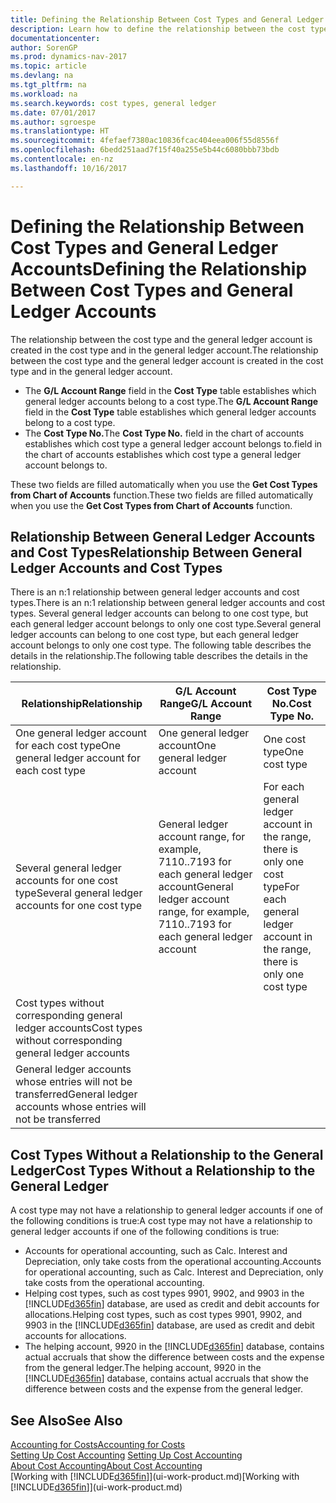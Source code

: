 ```yaml
---
title: Defining the Relationship Between Cost Types and General Ledger Accounts
description: Learn how to define the relationship between the cost type and the general ledger account.
documentationcenter: 
author: SorenGP
ms.prod: dynamics-nav-2017
ms.topic: article
ms.devlang: na
ms.tgt_pltfrm: na
ms.workload: na
ms.search.keywords: cost types, general ledger
ms.date: 07/01/2017
ms.author: sgroespe
ms.translationtype: HT
ms.sourcegitcommit: 4fefaef7380ac10836fcac404eea006f55d8556f
ms.openlocfilehash: 6bedd251aad7f15f40a255e5b44c6080bbb73bdb
ms.contentlocale: en-nz
ms.lasthandoff: 10/16/2017

---
```

# <a name="defining-the-relationship-between-cost-types-and-general-ledger-accounts"></a><span data-ttu-id="c0229-103">Defining the Relationship Between Cost Types and General Ledger Accounts</span><span class="sxs-lookup"><span data-stu-id="c0229-103">Defining the Relationship Between Cost Types and General Ledger Accounts</span></span>
<span data-ttu-id="c0229-104">The relationship between the cost type and the general ledger account is created in the cost type and in the general ledger account.</span><span class="sxs-lookup"><span data-stu-id="c0229-104">The relationship between the cost type and the general ledger account is created in the cost type and in the general ledger account.</span></span>  

* <span data-ttu-id="c0229-105">The **G/L Account Range** field in the **Cost Type** table establishes which general ledger accounts belong to a cost type.</span><span class="sxs-lookup"><span data-stu-id="c0229-105">The **G/L Account Range** field in the **Cost Type** table establishes which general ledger accounts belong to a cost type.</span></span>  
* <span data-ttu-id="c0229-106">The **Cost Type No.**</span><span class="sxs-lookup"><span data-stu-id="c0229-106">The **Cost Type No.**</span></span> <span data-ttu-id="c0229-107">field in the chart of accounts establishes which cost type a general ledger account belongs to.</span><span class="sxs-lookup"><span data-stu-id="c0229-107">field in the chart of accounts establishes which cost type a general ledger account belongs to.</span></span>  

<span data-ttu-id="c0229-108">These two fields are filled automatically when you use the **Get Cost Types from Chart of Accounts** function.</span><span class="sxs-lookup"><span data-stu-id="c0229-108">These two fields are filled automatically when you use the **Get Cost Types from Chart of Accounts** function.</span></span>  

## <a name="relationship-between-general-ledger-accounts-and-cost-types"></a><span data-ttu-id="c0229-109">Relationship Between General Ledger Accounts and Cost Types</span><span class="sxs-lookup"><span data-stu-id="c0229-109">Relationship Between General Ledger Accounts and Cost Types</span></span>  
<span data-ttu-id="c0229-110">There is an n:1 relationship between general ledger accounts and cost types.</span><span class="sxs-lookup"><span data-stu-id="c0229-110">There is an n:1 relationship between general ledger accounts and cost types.</span></span> <span data-ttu-id="c0229-111">Several general ledger accounts can belong to one cost type, but each general ledger account belongs to only one cost type.</span><span class="sxs-lookup"><span data-stu-id="c0229-111">Several general ledger accounts can belong to one cost type, but each general ledger account belongs to only one cost type.</span></span> <span data-ttu-id="c0229-112">The following table describes the details in the relationship.</span><span class="sxs-lookup"><span data-stu-id="c0229-112">The following table describes the details in the relationship.</span></span>  

|<span data-ttu-id="c0229-113">Relationship</span><span class="sxs-lookup"><span data-stu-id="c0229-113">Relationship</span></span>|<span data-ttu-id="c0229-114">**G/L Account Range**</span><span class="sxs-lookup"><span data-stu-id="c0229-114">**G/L Account Range**</span></span>|<span data-ttu-id="c0229-115">**Cost Type No.**</span><span class="sxs-lookup"><span data-stu-id="c0229-115">**Cost Type No.**</span></span>|  
|------------------|------------------------------------------------|-------------------------------------------|  
|<span data-ttu-id="c0229-116">One general ledger account for each cost type</span><span class="sxs-lookup"><span data-stu-id="c0229-116">One general ledger account for each cost type</span></span>|<span data-ttu-id="c0229-117">One general ledger account</span><span class="sxs-lookup"><span data-stu-id="c0229-117">One general ledger account</span></span>|<span data-ttu-id="c0229-118">One cost type</span><span class="sxs-lookup"><span data-stu-id="c0229-118">One cost type</span></span>|  
|<span data-ttu-id="c0229-119">Several general ledger accounts for one cost type</span><span class="sxs-lookup"><span data-stu-id="c0229-119">Several general ledger accounts for one cost type</span></span>|<span data-ttu-id="c0229-120">General ledger account range, for example, 7110..7193 for each general ledger account</span><span class="sxs-lookup"><span data-stu-id="c0229-120">General ledger account range, for example, 7110..7193 for each general ledger account</span></span>|<span data-ttu-id="c0229-121">For each general ledger account in the range, there is only one cost type</span><span class="sxs-lookup"><span data-stu-id="c0229-121">For each general ledger account in the range, there is only one cost type</span></span>|  
|<span data-ttu-id="c0229-122">Cost types without corresponding general ledger accounts</span><span class="sxs-lookup"><span data-stu-id="c0229-122">Cost types without corresponding general ledger accounts</span></span>|<Empty>||  
|<span data-ttu-id="c0229-123">General ledger accounts whose entries will not be transferred</span><span class="sxs-lookup"><span data-stu-id="c0229-123">General ledger accounts whose entries will not be transferred</span></span>||<Empty>|  

## <a name="cost-types-without-a-relationship-to-the-general-ledger"></a><span data-ttu-id="c0229-124">Cost Types Without a Relationship to the General Ledger</span><span class="sxs-lookup"><span data-stu-id="c0229-124">Cost Types Without a Relationship to the General Ledger</span></span>  
<span data-ttu-id="c0229-125">A cost type may not have a relationship to general ledger accounts if one of the following conditions is true:</span><span class="sxs-lookup"><span data-stu-id="c0229-125">A cost type may not have a relationship to general ledger accounts if one of the following conditions is true:</span></span>  

* <span data-ttu-id="c0229-126">Accounts for operational accounting, such as Calc. Interest and Depreciation, only take costs from the operational accounting.</span><span class="sxs-lookup"><span data-stu-id="c0229-126">Accounts for operational accounting, such as Calc. Interest and Depreciation, only take costs from the operational accounting.</span></span>  
* <span data-ttu-id="c0229-127">Helping cost types, such as cost types 9901, 9902, and 9903 in the [!INCLUDE[d365fin](includes/d365fin_md.md)] database, are used as credit and debit accounts for allocations.</span><span class="sxs-lookup"><span data-stu-id="c0229-127">Helping cost types, such as cost types 9901, 9902, and 9903 in the [!INCLUDE[d365fin](includes/d365fin_md.md)] database, are used as credit and debit accounts for allocations.</span></span>  
* <span data-ttu-id="c0229-128">The helping account, 9920 in the [!INCLUDE[d365fin](includes/d365fin_md.md)] database, contains actual accruals that show the difference between costs and the expense from the general ledger.</span><span class="sxs-lookup"><span data-stu-id="c0229-128">The helping account, 9920 in the [!INCLUDE[d365fin](includes/d365fin_md.md)] database, contains actual accruals that show the difference between costs and the expense from the general ledger.</span></span>  

## <a name="see-also"></a><span data-ttu-id="c0229-129">See Also</span><span class="sxs-lookup"><span data-stu-id="c0229-129">See Also</span></span>  
[<span data-ttu-id="c0229-130">Accounting for Costs</span><span class="sxs-lookup"><span data-stu-id="c0229-130">Accounting for Costs</span></span>](finance-manage-cost-accounting.md)  
<span data-ttu-id="c0229-131">[Setting Up Cost Accounting](finance-set-up-cost-accounting.md) </span><span class="sxs-lookup"><span data-stu-id="c0229-131">[Setting Up Cost Accounting](finance-set-up-cost-accounting.md) </span></span>  
[<span data-ttu-id="c0229-132">About Cost Accounting</span><span class="sxs-lookup"><span data-stu-id="c0229-132">About Cost Accounting</span></span>](finance-about-cost-accounting.md)  
<span data-ttu-id="c0229-133">[Working with [!INCLUDE[d365fin](includes/d365fin_md.md)]](ui-work-product.md)</span><span class="sxs-lookup"><span data-stu-id="c0229-133">[Working with [!INCLUDE[d365fin](includes/d365fin_md.md)]](ui-work-product.md)</span></span>

